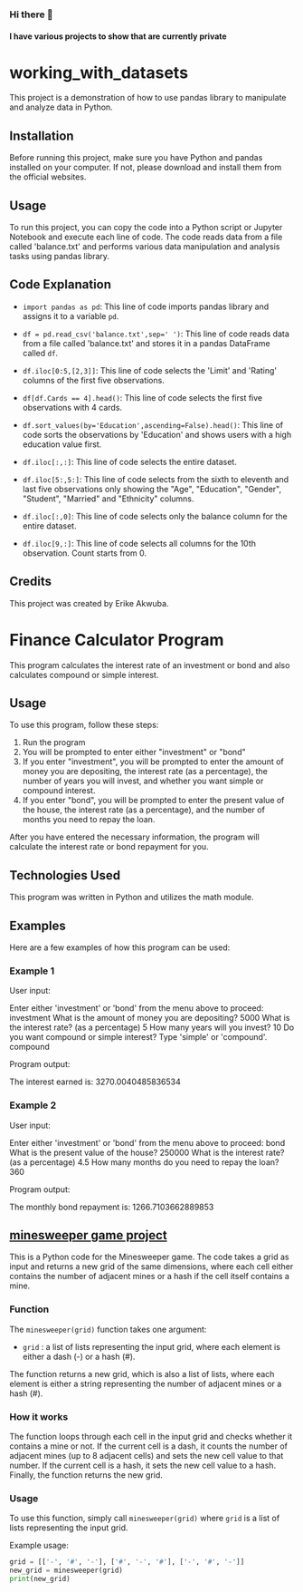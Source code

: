 ### Hi there 👋

<!--
**coder-mtt3/coder-mtt3** is a ✨ _special_ ✨ repository because its `README.md` (this file) appears on your GitHub profile.

Here are some ideas to get you started:

- 🔭 I’m currently working on ...
- 🌱 I’m currently learning ...
- 👯 I’m looking to collaborate on ...
- 🤔 I’m looking for help with ...
- 💬 Ask me about ...
- 📫 How to reach me: ...
- 😄 Pronouns: ...
- ⚡ Fun fact: ...
-->

####  I have various projects to show that are currently private

# working_with_datasets

This project is a demonstration of how to use pandas library to manipulate and analyze data in Python.

## Installation

Before running this project, make sure you have Python and pandas installed on your computer. If not, please download and install them from the official websites.

## Usage

To run this project, you can copy the code into a Python script or Jupyter Notebook and execute each line of code. The code reads data from a file called 'balance.txt' and performs various data manipulation and analysis tasks using pandas library.

## Code Explanation

- `import pandas as pd`: This line of code imports pandas library and assigns it to a variable `pd`.

- `df = pd.read_csv('balance.txt',sep=' ')`: This line of code reads data from a file called 'balance.txt' and stores it in a pandas DataFrame called `df`.

- `df.iloc[0:5,[2,3]]`: This line of code selects the 'Limit' and 'Rating' columns of the first five observations.

- `df[df.Cards == 4].head()`: This line of code selects the first five observations with 4 cards.

- `df.sort_values(by='Education',ascending=False).head()`: This line of code sorts the observations by 'Education' and shows users with a high education value first.

- `df.iloc[:,:]`: This line of code selects the entire dataset.

- `df.iloc[5:,5:]`: This line of code selects from the sixth to eleventh and last five observations only showing the "Age", "Education", "Gender", "Student", "Married" and "Ethnicity" columns.

- `df.iloc[:,0]`: This line of code selects only the balance column for the entire dataset.

- `df.iloc[9,:]`: This line of code selects all columns for the 10th observation. Count starts from 0.

## Credits

This project was created by Erike Akwuba.



# Finance Calculator Program

This program calculates the interest rate of an investment or bond and also calculates compound or simple interest.

## Usage

To use this program, follow these steps:

1. Run the program
2. You will be prompted to enter either "investment" or "bond"
3. If you enter "investment", you will be prompted to enter the amount of money you are depositing, the interest rate (as a percentage), the number of years you will invest, and whether you want simple or compound interest.
4. If you enter "bond", you will be prompted to enter the present value of the house, the interest rate (as a percentage), and the number of months you need to repay the loan.

After you have entered the necessary information, the program will calculate the interest rate or bond repayment for you.

## Technologies Used

This program was written in Python and utilizes the math module.

## Examples

Here are a few examples of how this program can be used:

### Example 1

User input:

Enter either 'investment' or 'bond' from the menu above to proceed: investment
What is the amount of money you are depositing? 5000
What is the interest rate? (as a percentage) 5
How many years will you invest? 10
Do you want compound or simple interest? Type 'simple' or 'compound'. compound


Program output:

The interest earned is: 3270.0040485836534


### Example 2

User input:

Enter either 'investment' or 'bond' from the menu above to proceed: bond
What is the present value of the house? 250000
What is the interest rate? (as a percentage) 4.5
How many months do you need to repay the loan? 360


Program output:

The monthly bond repayment is: 1266.7103662889853




## [minesweeper game project](https://github.com/coder-mtt3/hyperiondev_project/blob/master/minesweeper.py)


This is a Python code for the Minesweeper game. The code takes a grid as input and returns a new grid of the same dimensions, where each cell either contains the number of adjacent mines or a hash if the cell itself contains a mine.

### Function

The `minesweeper(grid)` function takes one argument:
- `grid` : a list of lists representing the input grid, where each element is either a dash (-) or a hash (#).

The function returns a new grid, which is also a list of lists, where each element is either a string representing the number of adjacent mines or a hash (#).

### How it works

The function loops through each cell in the input grid and checks whether it contains a mine or not. If the current cell is a dash, it counts the number of adjacent mines (up to 8 adjacent cells) and sets the new cell value to that number. If the current cell is a hash, it sets the new cell value to a hash. Finally, the function returns the new grid.

### Usage

To use this function, simply call `minesweeper(grid)` where `grid` is a list of lists representing the input grid.

Example usage:
```python
grid = [['-', '#', '-'], ['#', '-', '#'], ['-', '#', '-']]
new_grid = minesweeper(grid)
print(new_grid)
```















